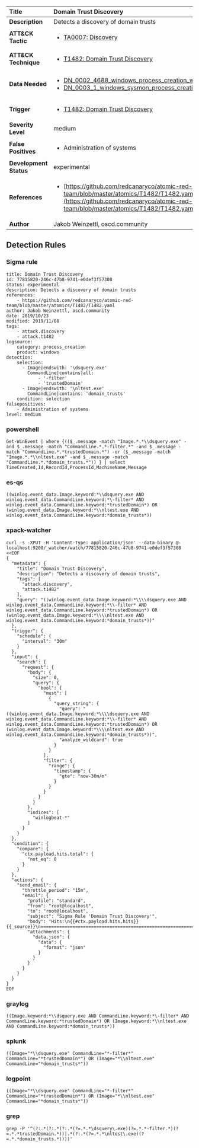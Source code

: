 | Title                    | Domain Trust Discovery       |
|:-------------------------|:------------------|
| **Description**          | Detects a discovery of domain trusts |
| **ATT&amp;CK Tactic**    |  <ul><li>[TA0007: Discovery](https://attack.mitre.org/tactics/TA0007)</li></ul>  |
| **ATT&amp;CK Technique** | <ul><li>[T1482: Domain Trust Discovery](https://attack.mitre.org/techniques/T1482)</li></ul>  |
| **Data Needed**          | <ul><li>[DN_0002_4688_windows_process_creation_with_commandline](../Data_Needed/DN_0002_4688_windows_process_creation_with_commandline.md)</li><li>[DN_0003_1_windows_sysmon_process_creation](../Data_Needed/DN_0003_1_windows_sysmon_process_creation.md)</li></ul>  |
| **Trigger**              | <ul><li>[T1482: Domain Trust Discovery](../Triggers/T1482.md)</li></ul>  |
| **Severity Level**       | medium |
| **False Positives**      | <ul><li>Administration of systems</li></ul>  |
| **Development Status**   | experimental |
| **References**           | <ul><li>[https://github.com/redcanaryco/atomic-red-team/blob/master/atomics/T1482/T1482.yaml](https://github.com/redcanaryco/atomic-red-team/blob/master/atomics/T1482/T1482.yaml)</li></ul>  |
| **Author**               | Jakob Weinzettl, oscd.community |


## Detection Rules

### Sigma rule

```
title: Domain Trust Discovery
id: 77815820-246c-47b8-9741-e0def3f57308
status: experimental
description: Detects a discovery of domain trusts
references:
    - https://github.com/redcanaryco/atomic-red-team/blob/master/atomics/T1482/T1482.yaml
author: Jakob Weinzettl, oscd.community
date: 2019/10/23
modified: 2019/11/08
tags:
    - attack.discovery
    - attack.t1482
logsource:
    category: process_creation
    product: windows
detection:
    selection:
      - Image|endswith: '\dsquery.exe'
        CommandLine|contains|all:
            - '-filter'
            - 'trustedDomain'
      - Image|endswith: '\nltest.exe'
        CommandLine|contains: 'domain_trusts'
    condition: selection
falsepositives:
    - Administration of systems
level: medium

```





### powershell
    
```
Get-WinEvent | where {(($_.message -match "Image.*.*\\dsquery.exe" -and $_.message -match "CommandLine.*.*-filter.*" -and $_.message -match "CommandLine.*.*trustedDomain.*") -or ($_.message -match "Image.*.*\\nltest.exe" -and $_.message -match "CommandLine.*.*domain_trusts.*")) } | select TimeCreated,Id,RecordId,ProcessId,MachineName,Message
```


### es-qs
    
```
((winlog.event_data.Image.keyword:*\\dsquery.exe AND winlog.event_data.CommandLine.keyword:*\-filter* AND winlog.event_data.CommandLine.keyword:*trustedDomain*) OR (winlog.event_data.Image.keyword:*\\nltest.exe AND winlog.event_data.CommandLine.keyword:*domain_trusts*))
```


### xpack-watcher
    
```
curl -s -XPUT -H 'Content-Type: application/json' --data-binary @- localhost:9200/_watcher/watch/77815820-246c-47b8-9741-e0def3f57308 <<EOF
{
  "metadata": {
    "title": "Domain Trust Discovery",
    "description": "Detects a discovery of domain trusts",
    "tags": [
      "attack.discovery",
      "attack.t1482"
    ],
    "query": "((winlog.event_data.Image.keyword:*\\\\dsquery.exe AND winlog.event_data.CommandLine.keyword:*\\-filter* AND winlog.event_data.CommandLine.keyword:*trustedDomain*) OR (winlog.event_data.Image.keyword:*\\\\nltest.exe AND winlog.event_data.CommandLine.keyword:*domain_trusts*))"
  },
  "trigger": {
    "schedule": {
      "interval": "30m"
    }
  },
  "input": {
    "search": {
      "request": {
        "body": {
          "size": 0,
          "query": {
            "bool": {
              "must": [
                {
                  "query_string": {
                    "query": "((winlog.event_data.Image.keyword:*\\\\dsquery.exe AND winlog.event_data.CommandLine.keyword:*\\-filter* AND winlog.event_data.CommandLine.keyword:*trustedDomain*) OR (winlog.event_data.Image.keyword:*\\\\nltest.exe AND winlog.event_data.CommandLine.keyword:*domain_trusts*))",
                    "analyze_wildcard": true
                  }
                }
              ],
              "filter": {
                "range": {
                  "timestamp": {
                    "gte": "now-30m/m"
                  }
                }
              }
            }
          }
        },
        "indices": [
          "winlogbeat-*"
        ]
      }
    }
  },
  "condition": {
    "compare": {
      "ctx.payload.hits.total": {
        "not_eq": 0
      }
    }
  },
  "actions": {
    "send_email": {
      "throttle_period": "15m",
      "email": {
        "profile": "standard",
        "from": "root@localhost",
        "to": "root@localhost",
        "subject": "Sigma Rule 'Domain Trust Discovery'",
        "body": "Hits:\n{{#ctx.payload.hits.hits}}{{_source}}\n================================================================================\n{{/ctx.payload.hits.hits}}",
        "attachments": {
          "data.json": {
            "data": {
              "format": "json"
            }
          }
        }
      }
    }
  }
}
EOF

```


### graylog
    
```
((Image.keyword:*\\dsquery.exe AND CommandLine.keyword:*\-filter* AND CommandLine.keyword:*trustedDomain*) OR (Image.keyword:*\\nltest.exe AND CommandLine.keyword:*domain_trusts*))
```


### splunk
    
```
((Image="*\\dsquery.exe" CommandLine="*-filter*" CommandLine="*trustedDomain*") OR (Image="*\\nltest.exe" CommandLine="*domain_trusts*"))
```


### logpoint
    
```
((Image="*\\dsquery.exe" CommandLine="*-filter*" CommandLine="*trustedDomain*") OR (Image="*\\nltest.exe" CommandLine="*domain_trusts*"))
```


### grep
    
```
grep -P '^(?:.*(?:.*(?:.*(?=.*.*\dsquery\.exe)(?=.*.*-filter.*)(?=.*.*trustedDomain.*))|.*(?:.*(?=.*.*\nltest\.exe)(?=.*.*domain_trusts.*))))'
```



